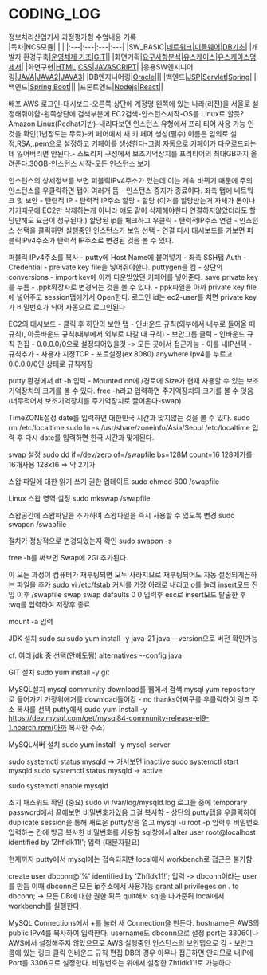 # CODING_LOG
정보처리산업기사 과정평가형 수업내용 기록 <br>
|목차|NCS모듈| | |
|:---|:---|:---|:---|
|SW_BASIC|[네트워크](./SW_BASIC/네트워크)|[미들웨어](./SW_BASIC/미들웨어)|[DB기초](./SW_BASIC/DB기초)|
|개발자 환경구축|[운영체제 기초](./개발자_환경구축/리눅스)|[GIT](./개발자_환경구축/GIT)||
|화면기획|[요구사항분석](./화면기획/요구사항분석)|[유스케이스](./화면기획/유스케이스)|[유스케이스명세서](./화면기획/유스케이스명세서)|
|화면구현|[HTML](./화면구현/HTML)|[CSS](./화면구현/CSS)|[JAVASCRIPT](./화면구현/JS)|
|응용SW엔지니어링|[JAVA](./프로그래밍언어/JAVA)|[JAVA2](./프로그래밍언어/JAVA2)|[JAVA3](./프로그래밍언어/JAVA3)|
|DB엔지니어링|[Oracle](./DB엔지니어링/ORACLE)|||
|백엔드|[JSP](./백엔드/JSP)|[Servlet](./백엔드/Servlet)|[Spring](./백엔드/Spring)|
|백엔드|[Spring Boot](./백엔드/Spring_Boot)|||
|프론트엔드|[Nodejs](./프론트엔드/Nodejs)|[React](./프론트엔드/React)||

배포 AWS
로그인-대시보드-오른쪽 상단에 계정명 왼쪽에 있는 나라(리전)을 서울로 설정해줘야함-왼쪽상단에 검색부분에 EC2검색-인스턴스시작-OS를 Linux로 할듯?Amazon Linux(Redhat기반)-내리다보면 인스턴스 유형에서 프리 티어 사용 가능 인것을 확인(1년정도는 무료)-키 페어에서 새 키 페어 생성(필수) 이름은 임의로 설정,RSA,.pem으로 설정하고 키페어를 생성한다-그럼 자동으로 키페어가 다운로드되는데 잃어버리면 안된다.- 스토리지 구성에서 보조기억장치를 프리티어의 최대GB까지 올려준다.30GB-인스턴스 시작-모든 인스턴스 보기

인스턴스의 상세정보를 보면 퍼블릭IPv4주소가 있는데 이는 계속 바뀌기 때문에 주의
인스턴스를 우클릭하면 탭이 여러개 뜸 - 인스턴스 중지가 종료이다.
좌측 탭에 네트워크 및 보안 - 탄련적 IP - 탄력적 IP주소 할당 - 할당 (이거를 할당받는거 자체가 돈이나가기때문에 EC2만 삭제하는게 아니라 얘도 같이 삭제해야한다 연결하지않았더라도 할당만해도 요금이 청구된다.)
할당된 ip를 체크하고 우클릭 - 탄력적IP주소 연결 - 인스턴스 선택을 클릭하면 실행중인 인스턴스가 보임 선택 - 연결
다시 대시보드를 가보면 퍼블릭IPv4주소가 탄력적 IP주소로 변경된 것을 볼 수 있다.

퍼블릭 IPv4주소를 복사 - putty에 Host Name에 붙여넣기 - 좌측 SSH탭 Auth - Credential - preivate key file을 넣어줘야한다.
puttygen을 킴 - 상단의 conversions - import key에 아까 다운받았던 키페어를 넣어준다. save private key를 누름 - .ppk확장자로 변경되는 것을 볼 수 있다. - ppk파일을 아까 private key file에 넣어주고 session탭에가서 Open한다.
로그인 id는 ec2-user를 치면 private key가 비밀번호가 되어 자동으로 로그인된다

EC2의 대시보드 - 클릭 후 하단의 보안 탭 - 인바운드 규칙(외부에서 내부로 들어올 때 규칙), 아웃바운드 규칙(내부에서 외부로 나갈 때 규칙) -
보안그룹 클릭 - 인바운드 규칙 편집 - 0.0.0.0/0으로 설정되어있을것 -> 모든 곳에서 접근가능 - 이를 내IP선택 - 규칙추가 - 사용자 지정TCP - 포트설정(ex 8080) anywhere Ipv4를 누르고 0.0.0.0/0인 상태로 규칙저장

putty 환경에서 df -h 입력 - Mounted on에 /경로에 Size가 현재 사용할 수 있는 보조기억장치의 크기를 볼 수 있다.
free -h라고 입력하면 주기억장치의 크기를 볼 수 잇음(너무적어서 보조기억장치를 주기억장치로 끌어온다-swap)

TimeZONE설정
date를 입력하면 대한민국 시간과 맞지않는 것을 볼 수 있다.
sudo rm /etc/localtime
sudo ln -s /usr/share/zoneinfo/Asia/Seoul /etc/localtime
입력 후 다시 date를 입력하면 한국 시간과 맞게된다.

swap 설정
sudo dd if=/dev/zero of=/swapfile bs=128M count=16
128메가를 16개사용 128x16 => 약 2기가

스왑 파일에 대한 읽기 쓰기 권한 업데이트
sudo chmod 600 /swapfile

Linux 스왑 영역 설정
sudo mkswap /swapfile

스왑공간에 스왑파일을 추가하여 스왑파일을 즉시 사용할 수 있도록 변경
sudo swapon /swapfile

절차가 정상적으로 변경되었는지 확인
sudo swapon -s

free -h를 써보면 Swap에 2Gi 추가된다.

이 모든 과정이 컴퓨터가 재부팅되면 모두 사라지므로 재부팅되어도 자동 설정되게끔하는 파일을 추가
sudo vi /etc/fstab
커서를 가장 아래로 내리고 o를 눌러 insert모드 진입 이후
/swapfile swap swap defaults 0 0
입력후 esc로 insert모드 탈출한 후 :wq를 입력하여 저장후 종료

mount -a 입력

JDK 설치
sudo su
sudo yum install -y java-21
java --version으로 버전 확인가능

cf. 여러 jdk 중 선택(안해도됨)
alternatives --config java

GIT 설치
sudo yum install -y git 

MySQL설치
mysql community download를 웹에서 검색
mysql yum repository로 들어가기
가장위에거를 download들어감 - no thanks어쩌구를 우클릭하여 링크 주소 복사를 선택
putty에서 sudo yum install -y https://dev.mysql.com/get/mysql84-community-release-el9-1.noarch.rpm(아까 복사한 주소)

MySQL서버 설치
sudo yum install -y mysql-server

sudo systemctl status mysqld -> 가서보면 inactive
sudo systemctl start mysqld
sudo systemctl status mysqld -> active

sudo systemctl enable mysqld

초기 패스워드 확인 (중요)
sudo vi /var/log/mysqld.log
로그들 중에 temporary password에서 끝에보면 비밀번호가있음 그걸 복사함 - 상단의 putty탭을 우클릭하여 duplicate session을 통해
새로운 putty창을 열고
mysql -u root -p 입력후 비밀번호 입력하는 칸에 방금 복사한 비밀번호를 사용함
sql창에서 alter user root@localhost identified by 'Zhfldk11!'; 입력 (대문자필요)

현재까지 putty에서 mysql에는 접속되지만 local에서 workbench로 접근은 불가함.

create user dbconn@'%' identified by 'Zhfldk11!'; 입력 -> dbconn이라는 user를 만듬 이때 dbconn은 모든 ip주소에서 사용가능
grant all privileges on *.* to dbconn; -> 모든 DB에 대한 권한 획득
quit해서 sql을 나가준뒤 local에서 workbench를 실행한다.

MySQL Connections에서 +를 눌러 새 Connection을 만든다.
hostname은 AWS의 public IPv4를 복사하여 입력한다. username도 dbconn으로 설정
port는 3306이나 AWS에서 설정해주지 않았으므로 AWS 실행중인 인스턴스의 보안탭으로 감 - 보안그룹에 있는 링크 클릭
인바운드 규칙 편집 DB의 경우 아무나 접근하면 안되므로 내IP에 Port를 3306으로 설정한다.
비밀번호는 위에서 설정한 Zhfldk11!로 가능하다








